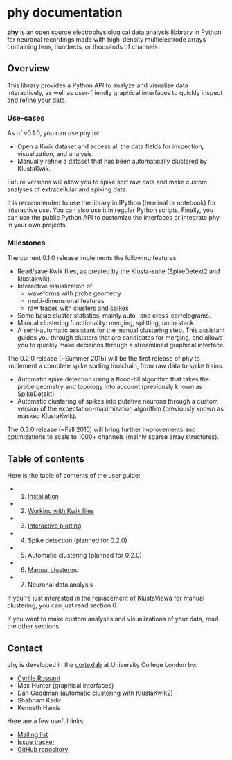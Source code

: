 # phy documentation

[**phy**](https://github.com/kwikteam/phy) is an open source electrophysiological data analysis libbrary in Python for neuronal recordings made with high-density multielectrode arrays containing tens, hundreds, or thousands of channels.

## Overview

This library provides a Python API to analyze and visualize data interactively, as well as user-friendly graphical interfaces to quickly inspect and refine your data.


### Use-cases

As of v0.1.0, you can use phy to:

* Open a Kwik dataset and access all the data fields for inspection, visualization, and analysis.
* Manually refine a dataset that has been automatically clustered by KlustaKwik.

Future versions will allow you to spike sort raw data and make custom analyses of extracellular and spiking data.

It is recommended to use the library in IPython (terminal or notebook) for interactive use. You can also use it in regular Python scripts. Finally, you can use the public Python API to customize the interfaces or integrate phy in your own projects.

### Milestones

The current 0.1.0 release implements the following features:

* Read/save Kwik files, as created by the Klusta-suite (SpikeDetekt2 and klustakwik).
* Interactive visualization of:
    * waveforms with probe geometry
    * multi-dimensional features
    * raw traces with clusters and spikes
* Some basic cluster statistics, mainly auto- and cross-correlograms.
* Manual clustering functionality: merging, splitting, undo stack.
* A semi-automatic assistant for the manual clustering step. This assistant guides you through clusters that are candidates for merging, and allows you to quickly make decisions through a streamlined graphical interface.

The 0.2.0 release (~Summer 2015) will be the first release of phy to implement a complete spike sorting toolchain, from raw data to spike trains:

* Automatic spike detection using a flood-fill algorithm that takes the probe geometry and topology into account (previously known as SpikeDetekt).
* Automatic clustering of spikes into putative neurons through a custom version of the expectation-maximization algorithm (previously known as masked KlustaKwik).

The 0.3.0 release (~Fall 2015) will bring further improvements and optimizations to scale to 1000+ channels (mainly sparse array structures).


## Table of contents

Here is the table of contents of the user guide:

* 1. [Installation](install.md)
* 2. [Working with Kwik files](kwik-model.md)
* 3. [Interactive plotting](plot.md)
* 4. Spike detection (planned for 0.2.0)
* 5. Automatic clustering (planned for 0.2.0)
* 6. [Manual clustering](cluster-manual.md)
* 7. Neuronal data analysis

If you're just interested in the replacement of KlustaViewa for manual clustering, you can just read section 6.

If you want to make custom analyses and visualizations of your data, read the other sections.

## Contact

phy is developed in the [cortexlab](http://cortexlab.net) at University College London by:

* [Cyrille Rossant](http://cyrille.rossant.net/)
* Max Hunter (graphical interfaces)
* Dan Goodman (automatic clustering with KlustaKwik2)
* Shabnam Kadir
* Kenneth Harris

Here are a few useful links:

* [Mailing list](https://groups.google.com/forum/#!forum/klustaviewas)
* [Issue tracker](https://github.com/kwikteam/phy/issues)
* [GitHub repository](https://github.com/kwikteam/phy)
